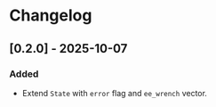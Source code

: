 # Changelog

## [0.2.0] - 2025-10-07

### Added
- Extend `State` with `error` flag and `ee_wrench` vector.
